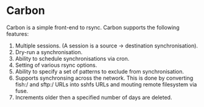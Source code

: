 # Carbon

Carbon is a simple front-end to rsync. Carbon supports the following features:

1. Multiple sessions. (A session is a source -> destination synchronisation).
2. Dry-run a synchronisation.
3. Ability to schedule synchronisations via cron.
4. Setting of various rsync options.
5. Ability to specify a set of patterns to exclude from synchronisation.
6. Supports synchronsing across the network. This is done by converting fish:/ and sftp:/ URLs into sshfs URLs and mouting remote filesystem via fuse.
7. Increments older then a specified number of days are deleted.
